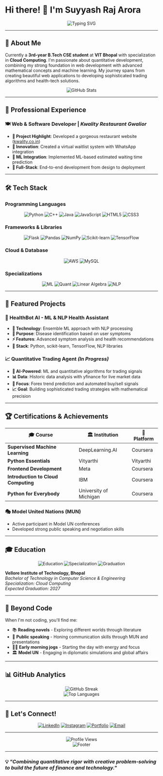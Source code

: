 # Hi there! 👋 I'm Suyyash Raj Arora

<div align="center">
  <img src="https://readme-typing-svg.herokuapp.com?font=Fira+Code&pause=1000&color=00F7FF&center=true&vCenter=true&width=435&lines=Aspiring+Quant+Developer;Machine+Learning+Enthusiast;Cloud+Computing+Specialist" alt="Typing SVG" />
</div>

---

## 🚀 About Me

Currently a **3rd-year B.Tech CSE student** at **VIT Bhopal** with specialization in **Cloud Computing**. I'm passionate about quantitative development, combining my strong foundation in web development with advanced mathematical concepts and machine learning. My journey spans from creating beautiful web applications to developing sophisticated trading algorithms and health-tech solutions.

<div align="center">
  <img src="https://github-readme-stats.vercel.app/api?username=Suyyash-aroraa&show_icons=true&theme=radical&hide_border=true" alt="GitHub Stats" />
</div>

---

## 💼 Professional Experience

### 🍽️ **Web & Software Developer** | *Kwality Restaurant Gwalior*
- **🌟 Project Highlight**: Developed a gorgeous restaurant website ([kwality.co.in](http://kwality.co.in))
- **🤖 Innovation**: Created a virtual waitlist system with WhatsApp integration
- **🧠 ML Integration**: Implemented ML-based estimated waiting time prediction
- **📱 Full-Stack**: End-to-end development from design to deployment

---

## 🛠️ Tech Stack

### Programming Languages
<div align="center">
  <img src="https://img.shields.io/badge/Python-3776AB?style=for-the-badge&logo=python&logoColor=white" alt="Python" />
  <img src="https://img.shields.io/badge/C++-00599C?style=for-the-badge&logo=cplusplus&logoColor=white" alt="C++" />
  <img src="https://img.shields.io/badge/Java-ED8B00?style=for-the-badge&logo=openjdk&logoColor=white" alt="Java" />
  <img src="https://img.shields.io/badge/JavaScript-F7DF1E?style=for-the-badge&logo=javascript&logoColor=black" alt="JavaScript" />
  <img src="https://img.shields.io/badge/HTML5-E34F26?style=for-the-badge&logo=html5&logoColor=white" alt="HTML5" />
  <img src="https://img.shields.io/badge/CSS3-1572B6?style=for-the-badge&logo=css3&logoColor=white" alt="CSS3" />
</div>

### Frameworks & Libraries
<div align="center">
  <img src="https://img.shields.io/badge/Flask-000000?style=for-the-badge&logo=flask&logoColor=white" alt="Flask" />
  <img src="https://img.shields.io/badge/pandas-150458?style=for-the-badge&logo=pandas&logoColor=white" alt="Pandas" />
  <img src="https://img.shields.io/badge/NumPy-013243?style=for-the-badge&logo=numpy&logoColor=white" alt="NumPy" />
  <img src="https://img.shields.io/badge/scikit--learn-F7931E?style=for-the-badge&logo=scikit-learn&logoColor=white" alt="Scikit-learn" />
  <img src="https://img.shields.io/badge/TensorFlow-FF6F00?style=for-the-badge&logo=tensorflow&logoColor=white" alt="TensorFlow" />
</div>

### Cloud & Database
<div align="center">
  <img src="https://img.shields.io/badge/Amazon_AWS-232F3E?style=for-the-badge&logo=amazon-aws&logoColor=white" alt="AWS" />
  <img src="https://img.shields.io/badge/MySQL-00000F?style=for-the-badge&logo=mysql&logoColor=white" alt="MySQL" />
</div>

### Specializations
<div align="center">
  <img src="https://img.shields.io/badge/Machine_Learning-FF6F00?style=for-the-badge&logo=tensorflow&logoColor=white" alt="ML" />
  <img src="https://img.shields.io/badge/Quantitative_Analysis-4CAF50?style=for-the-badge&logo=chartdotjs&logoColor=white" alt="Quant" />
  <img src="https://img.shields.io/badge/Linear_Algebra-9C27B0?style=for-the-badge&logo=wolframmathematica&logoColor=white" alt="Linear Algebra" />
  <img src="https://img.shields.io/badge/NLP-FF5722?style=for-the-badge&logo=spacy&logoColor=white" alt="NLP" />
</div>

---

## 🎯 Featured Projects

### 🏥 **HealthBot AI** - ML & NLP Health Assistant
- **🧠 Technology**: Ensemble ML approach with NLP processing
- **🎯 Purpose**: Disease identification based on user symptoms
- **⚡ Features**: Advanced symptom analysis and health recommendations
- **🔧 Stack**: Python, scikit-learn, TensorFlow, NLP libraries

### 📈 **Quantitative Trading Agent** *(In Progress)*
- **🤖 AI-Powered**: ML and quantitative algorithms for trading signals
- **📊 Data**: Historic data analysis with yfinance for live market data
- **🎯 Focus**: Forex trend prediction and automated buy/sell signals
- **📈 Goal**: Building sophisticated trading strategies with mathematical precision

---

## 🏆 Certifications & Achievements

<div align="center">
  
| 🎓 **Course** | 🏛️ **Institution** | 📅 **Platform** |
|---------------|---------------------|------------------|
| **Supervised Machine Learning** | DeepLearning.AI | Coursera |
| **Python Essentials** | Vityarthi | Vityarthi |
| **Frontend Development** | Meta | Coursera |
| **Introduction to Cloud Computing** | IBM | Coursera |
| **Python for Everybody** | University of Michigan | Coursera |

</div>

### 🎭 **Model United Nations (MUN)**
- Active participant in Model UN conferences
- Developed strong public speaking and negotiation skills

---

## 🎓 Education

<div align="center">
  <img src="https://img.shields.io/badge/VIT_Bhopal-B.Tech_CSE-blue?style=for-the-badge&logo=graduation-cap&logoColor=white" alt="Education" />
  <img src="https://img.shields.io/badge/Specialization-Cloud_Computing-green?style=for-the-badge&logo=cloud&logoColor=white" alt="Specialization" />
  <img src="https://img.shields.io/badge/Expected_Graduation-2027-orange?style=for-the-badge&logo=calendar&logoColor=white" alt="Graduation" />
</div>

**Vellore Institute of Technology, Bhopal**  
*Bachelor of Technology in Computer Science & Engineering*  
*Specialization: Cloud Computing*  
*Expected Graduation: 2027*

---

## 🌟 Beyond Code

When I'm not coding, you'll find me:
- 📚 **Reading novels** - Exploring different worlds through literature
- 🎤 **Public speaking** - Honing communication skills through MUN and presentations  
- 🏃‍♂️ **Early morning jogs** - Starting the day with energy and focus
- 🏛️ **Model UN** - Engaging in diplomatic simulations and global affairs

---

## 📊 GitHub Analytics

<div align="center">
  <img src="https://github-readme-streak-stats.herokuapp.com/?user=YOUR_GITHUB_USERNAME&theme=radical&hide_border=true" alt="GitHub Streak" />
</div>

<div align="center">
  <img src="https://github-readme-stats.vercel.app/api/top-langs/?username=Suyyash-aroraa&layout=compact&theme=radical&hide_border=true" alt="Top Languages" />
</div>

---

## 🤝 Let's Connect!

<div align="center">
  
[![LinkedIn](https://img.shields.io/badge/LinkedIn-0077B5?style=for-the-badge&logo=linkedin&logoColor=white)](https://www.linkedin.com/in/suyyash-arora/)
[![Instagram](https://img.shields.io/badge/Instagram-E4405F?style=for-the-badge&logo=instagram&logoColor=white)](https://www.instagram.com/suyyash_arora)
[![Portfolio](https://img.shields.io/badge/Portfolio-FF5722?style=for-the-badge&logo=google-chrome&logoColor=white)](https://suyyash-aroraa.github.io/Suyyash-aroraa/)
[![Email](https://img.shields.io/badge/Email-D14836?style=for-the-badge&logo=gmail&logoColor=white)](mailto:suyyash.arora@example.com)

</div>

---

<div align="center">
  <img src="https://komarev.com/ghpvc/?username=Suyyash-aroraa&color=blueviolet&style=for-the-badge" alt="Profile Views" />
</div>

<div align="center">
  <img src="https://capsule-render.vercel.app/api?type=waving&color=gradient&height=100&section=footer" alt="Footer" />
</div>

---

### 💡 *"Combining quantitative rigor with creative problem-solving to build the future of finance and technology."*
